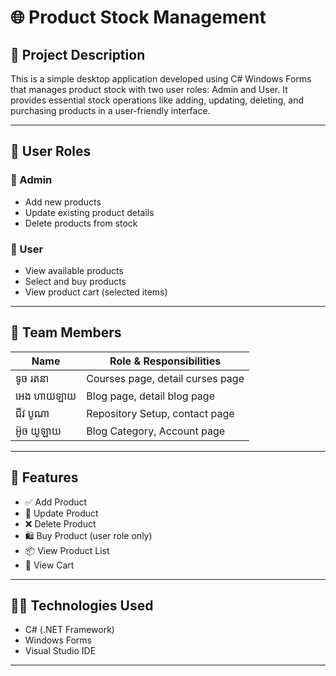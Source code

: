 # 🌐 Product Stock Management

## 📘 Project Description

This is a simple desktop application developed using C# Windows Forms that manages product stock with two user roles: Admin and User. It provides essential stock operations like adding, updating, deleting, and purchasing products in a user-friendly interface.

---

## 👥 User Roles

### 🔐 Admin
- Add new products
- Update existing product details
- Delete products from stock

### 👤 User
- View available products
- Select and buy products
- View product cart (selected items)

---

## 👥 Team Members

| Name               | Role & Responsibilities          |
| ------------------ | -------------------------------- |
| ទូច រតនា​​           | Courses page, detail curses page |
| អេង ហាយឡាយ      | Blog page, detail blog page      |
| ជីវ បូណា​​            | Repository Setup, contact page   |
| អ៊ូច យូឡាយ         | Blog Category, Account page      |

---
## 🚀 Features

- ✅ Add Product  
- 📝 Update Product  
- ❌ Delete Product  
- 🛍️ Buy Product (user role only)  
- 📦 View Product List  
- 🛒 View Cart  

---

## 🧑‍💻 Technologies Used

- C# (.NET Framework)
- Windows Forms
- Visual Studio IDE

---